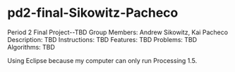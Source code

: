 pd2-final-Sikowitz-Pacheco
==========================

Period 2 Final Project--TBD
Group Members: Andrew Sikowitz, Kai Pacheco
Description: TBD
Instructions: TBD
Features: TBD
Problems: TBD
Algorithms: TBD

Using Eclipse because my computer can only run Processing 1.5.